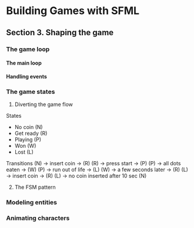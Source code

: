 # Building Games with SFML

## Section 3. Shaping the game

### The game loop

#### The main loop

#### Handling events

### The game states

1. Diverting the game flow

States
- No coin (N)
- Get ready (R)
- Playing (P)
- Won (W)
- Lost (L)

Transitions
(N) -> insert coin -> (R)
(R) -> press start -> (P)
(P) -> all dots eaten -> (W)
(P) -> run out of life -> (L)
(W) -> a few seconds later -> (R)
(L) -> insert coin -> (R)
(L) -> no coin inserted after 10 sec (N)

2. The FSM pattern

### Modeling entities

### Animating characters